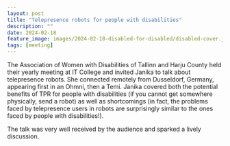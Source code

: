 ```yaml
---
layout: post
title: "Telepresence robots for people with disabilities"
description: ""
date: 2024-02-18
feature_image: images/2024-02-18-disabled-for-disabled/disabled-cover.jpg
tags: [meeting]
---
```


The Association of Women with Disabilities of Tallinn and Harju County held their yearly meeting at IT College and invited Janika to talk about telepresence robots. She connected remotely from Dusseldorf, Germany, appearing first in an Ohmni, then a Temi. Janika covered both the potential benefits of TPR for people with disabilities (if you cannot get somewhere physically, send a robot) as well as shortcomings (in fact, the problems faced by telepresence users in robots are surprisingly similar to the ones faced by people with disabilities!).
 
The talk was very well received by the audience and sparked a lively discussion.